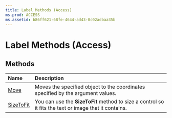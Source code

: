 ```yaml
---
title: Label Methods (Access)
ms.prod: ACCESS
ms.assetid: b86ff621-68fe-4644-ad43-0c02adbaa35b
---
```



# Label Methods (Access)

## Methods



|**Name**|**Description**|
|:-----|:-----|
|[Move](label-move-method-access.md)|Moves the specified object to the coordinates specified by the argument values.|
|[SizeToFit](label-sizetofit-method-access.md)|You can use the  **SizeToFit** method to size a control so it fits the text or image that it contains.|


